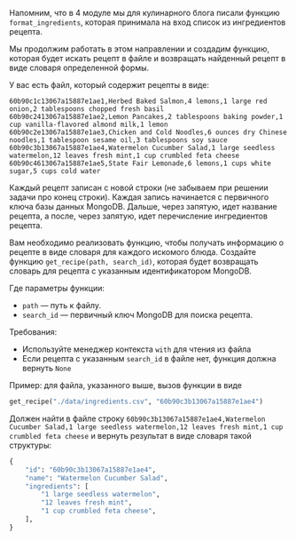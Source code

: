 Напомним, что в 4 модуле мы для кулинарного блога писали функцию `format_ingredients`, которая принимала на вход список
из ингредиентов рецепта.

Мы продолжим работать в этом направлении и создадим функцию, которая будет искать рецепт в файле и возвращать найденный
рецепт в виде словаря определенной формы.

У вас есть файл, который содержит рецепты в виде:

```
60b90c1c13067a15887e1ae1,Herbed Baked Salmon,4 lemons,1 large red onion,2 tablespoons chopped fresh basil
60b90c2413067a15887e1ae2,Lemon Pancakes,2 tablespoons baking powder,1 cup vanilla-flavored almond milk,1 lemon
60b90c2e13067a15887e1ae3,Chicken and Cold Noodles,6 ounces dry Chinese noodles,1 tablespoon sesame oil,3 tablespoons soy sauce
60b90c3b13067a15887e1ae4,Watermelon Cucumber Salad,1 large seedless watermelon,12 leaves fresh mint,1 cup crumbled feta cheese
60b90c4613067a15887e1ae5,State Fair Lemonade,6 lemons,1 cups white sugar,5 cups cold water
```

Каждый рецепт записан с новой строки (не забываем при решении задачи про конец строки). Каждая запись начинается с
первичного ключа базы данных MongoDB. Дальше, через запятую, идет название рецепта, а после, через запятую, идет
перечисление ингредиентов рецепта.

Вам необходимо реализовать функцию, чтобы получать информацию о рецепте в виде словаря для каждого искомого блюда.
Создайте функцию `get_recipe(path, search_id)`, которая будет возвращать словарь для рецепта с указанным идентификатором
MongoDB.

Где параметры функции:

- `path` &mdash; путь к файлу.
- `search_id` &mdash; первичный ключ MongoDB для поиска рецепта.

Требования:

- Используйте менеджер контекста `with` для чтения из файла
- Если рецепта с указанным `search_id` в файле нет, функция должна вернуть `None`

Пример: для файла, указанного выше, вызов функции в виде

```python
get_recipe("./data/ingredients.csv", "60b90c3b13067a15887e1ae4")
```

Должен найти в файле
строку `60b90c3b13067a15887e1ae4,Watermelon Cucumber Salad,1 large seedless watermelon,12 leaves fresh mint,1 cup crumbled feta cheese`
и вернуть результат в виде словаря такой структуры:

```python
{
    "id": "60b90c3b13067a15887e1ae4",
    "name": "Watermelon Cucumber Salad",
    "ingredients": [
        "1 large seedless watermelon",
        "12 leaves fresh mint",
        "1 cup crumbled feta cheese",
    ],
}
```
